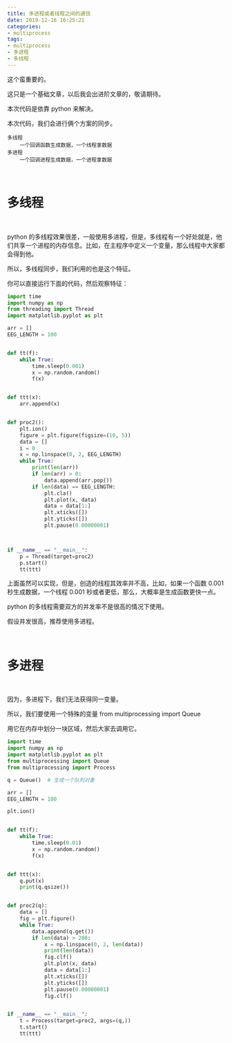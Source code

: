 ```yaml
---
title: 多进程或者线程之间的通信
date: 2019-12-16 16:25:21
categories:
- multiprocess
tags:
- multiprocess
- 多进程
- 多线程
---
```

这个蛮重要的。

<!-- more -->

这只是一个基础文章，以后我会出进阶文章的，敬请期待。

本次代码是依靠 python 来解决。

本次代码，我们会进行俩个方案的同步。

	多线程
		一个回调函数生成数据，一个线程拿数据
	多进程
		一个回调进程生成数据，一个进程拿数据

<br/>

# 多线程

<br/>

python 的多线程效果很差，一般使用多进程，但是，多线程有一个好处就是，他们共享一个进程的内存信息。比如，在主程序中定义一个变量，那么线程中大家都会得到他。

所以，多线程同步，我们利用的也是这个特征。

你可以直接运行下面的代码，然后观察特征：

```python
import time
import numpy as np
from threading import Thread
import matplotlib.pyplot as plt

arr = []
EEG_LENGTH = 100


def tt(f):
    while True:
        time.sleep(0.001)
        x = np.random.random()
        f(x)


def ttt(x):
    arr.append(x)


def proc2():
    plt.ion()
    figure = plt.figure(figsize=(10, 5))
    data = []
    i = 0
    x = np.linspace(0, 2, EEG_LENGTH)
    while True:
        print(len(arr))
        if len(arr) > 0:
            data.append(arr.pop())
        if len(data) == EEG_LENGTH:
            plt.cla()
            plt.plot(x, data)
            data = data[1:]
            plt.xticks([])
            plt.yticks([])
            plt.pause(0.00000001)



if __name__ == "__main__":
    p = Thread(target=proc2)
    p.start()
    tt(ttt)
```

上面虽然可以实现，但是，创造的线程其效率并不高，比如，如果一个函数 0.001 秒生成数据，一个线程 0.001 秒或者更低，那么，大概率是生成函数更快一点。

python 的多线程需要双方的并发率不是很高的情况下使用。

假设并发很高，推荐使用多进程。

<br/>

# 多进程

<br/>

因为，多进程下，我们无法获得同一变量。

所以，我们要使用一个特殊的变量 from multiprocessing import Queue

用它在内存中划分一块区域，然后大家去调用它。

```python
import time
import numpy as np
import matplotlib.pyplot as plt
from multiprocessing import Queue
from multiprocessing import Process

q = Queue()  # 生成一个队列对象

arr = []
EEG_LENGTH = 100

plt.ion()


def tt(f):
    while True:
        time.sleep(0.01)
        x = np.random.random()
        f(x)


def ttt(x):
    q.put(x)
    print(q.qsize())


def proc2(q):
    data = []
    fig = plt.figure()
    while True:
        data.append(q.get())
        if len(data) > 200:
            x = np.linspace(0, 2, len(data))
            print(len(data))
            fig.clf()
            plt.plot(x, data)
            data = data[1:]
            plt.xticks([])
            plt.yticks([])
            plt.pause(0.00000001)
            fig.clf()


if __name__ == "__main__":
    t = Process(target=proc2, args=(q,))
    t.start()
    tt(ttt)
```
